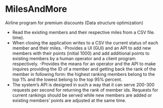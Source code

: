 # MilesAndMore
Airline program for premium discounts (Data structure optimization)

- Read the existing members and their respective miles from a CSV file.
time).
- When closing the application writes to a CSV the current status of each member and their miles.
-Provides a UI (GUI) and an API to add new members with their points (initial 1000) and add additional points to existing members by a human operator
and a client program respectively.
-Provides the means for an operator and the API to make inquires providing the ID of a member and getting back the rank of the
member in following form: the highest ranking members belong to the top 1% and the lowest belong to the top 95% percent.
- The system’s API  is designed in such a way that it can serve 200-300 requests per second for returning the rank of member ids. Requests for current rankings should be served while new members are added or existing members’ points are adjusted at the same time.
